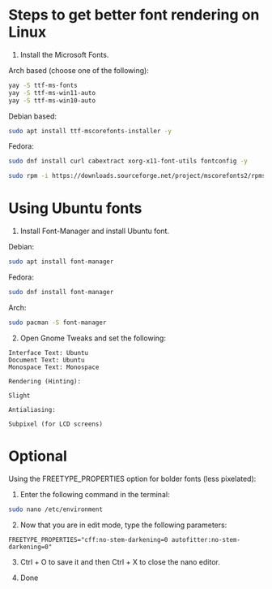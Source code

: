 # Steps to get better font rendering on Linux

1. Install the Microsoft Fonts.

Arch based (choose one of the following):
```bash
yay -S ttf-ms-fonts 
yay -S ttf-ms-win11-auto
yay -S ttf-ms-win10-auto
```

Debian based:
```bash    
sudo apt install ttf-mscorefonts-installer -y
```
Fedora:
```bash    
sudo dnf install curl cabextract xorg-x11-font-utils fontconfig -y
```
```bash
sudo rpm -i https://downloads.sourceforge.net/project/mscorefonts2/rpms/msttcore-fonts-installer-2.6-1.noarch.rpm
```

# Using Ubuntu fonts

1. Install Font-Manager and install Ubuntu font.

Debian:
```bash
sudo apt install font-manager
```
Fedora:
```bash
sudo dnf install font-manager
```
Arch:
```bash
sudo pacman -S font-manager
```
2. Open Gnome Tweaks and set the following:
```plaintext 
Interface Text: Ubuntu
Document Text: Ubuntu
Monospace Text: Monospace
    
Rendering (Hinting):
        
Slight

Antialiasing:

Subpixel (for LCD screens)
```

# Optional
Using the FREETYPE_PROPERTIES option for bolder fonts (less pixelated):

1. Enter the following command in the terminal:
```bash
sudo nano /etc/environment
```
2. Now that you are in edit mode, type the following parameters:
```plaintext
FREETYPE_PROPERTIES="cff:no-stem-darkening=0 autofitter:no-stem-darkening=0"
```
3. Ctrl + O to save it and then Ctrl + X to close the nano editor.

4. Done